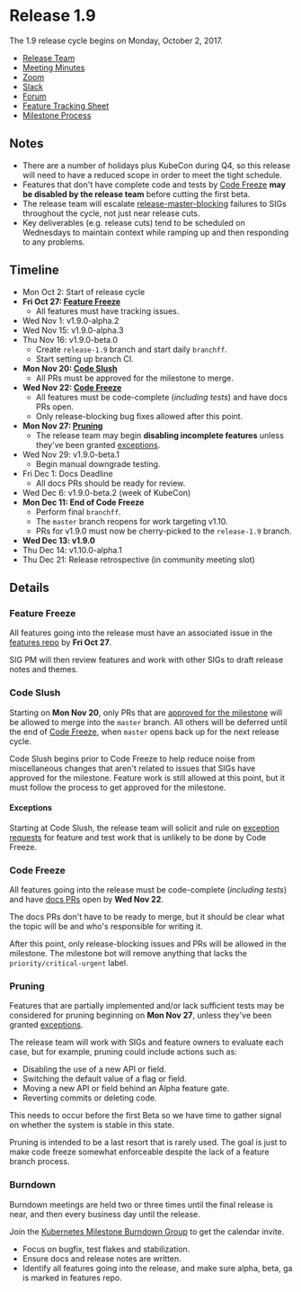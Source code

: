 # Release 1.9

The 1.9 release cycle begins on Monday, October 2, 2017.

* [Release Team](http://bit.ly/k8s19-team)
* [Meeting Minutes](http://bit.ly/k8s19-minutes)
* [Zoom](http://bit.ly/k8s19-zoom)
* [Slack](https://kubernetes.slack.com/messages/sig-release/)
* [Forum](https://groups.google.com/forum/#!forum/kubernetes-sig-release)
* [Feature Tracking Sheet](http://bit.ly/k8s19-features)
* [Milestone Process](https://github.com/kubernetes/community/blob/master/contributors/devel/release/issues.md)

## Notes

* There are a number of holidays plus KubeCon during Q4, so this release will
  need to have a reduced scope in order to meet the tight schedule.
* Features that don't have complete code and tests by [Code Freeze](#code-freeze)
  **may be disabled by the release team** before cutting the first beta.
* The release team will escalate [release-master-blocking](https://k8s-testgrid.appspot.com/sig-release-master-blocking)
  failures to SIGs throughout the cycle, not just near release cuts.
* Key deliverables (e.g. release cuts) tend to be scheduled on Wednesdays
  to maintain context while ramping up and then responding to any problems.

## Timeline

* Mon Oct 2: Start of release cycle
* **Fri Oct 27: [Feature Freeze](#feature-freeze)**
  * All features must have tracking issues.
* Wed Nov 1: v1.9.0-alpha.2
* Wed Nov 15: v1.9.0-alpha.3
* Thu Nov 16: v1.9.0-beta.0
  * Create `release-1.9` branch and start daily `branchff`.
  * Start setting up branch CI.
* **Mon Nov 20: [Code Slush](#code-slush)**
  * All PRs must be approved for the milestone to merge.
* **Wed Nov 22: [Code Freeze](#code-freeze)**
  * All features must be code-complete (*including tests*) and have docs PRs open.
  * Only release-blocking bug fixes allowed after this point.
* **Mon Nov 27: [Pruning](#pruning)**
  * The release team may begin **disabling incomplete features** unless they've
    been granted [exceptions](#exceptions).
* Wed Nov 29: v1.9.0-beta.1
  * Begin manual downgrade testing.
* Fri Dec 1: Docs Deadline
  * All docs PRs should be ready for review.
* Wed Dec 6: v1.9.0-beta.2 (week of KubeCon)
* **Mon Dec 11: End of Code Freeze**
  * Perform final `branchff`.
  * The `master` branch reopens for work targeting v1.10.
  * PRs for v1.9.0 must now be cherry-picked to the `release-1.9` branch.
* **Wed Dec 13: v1.9.0**
* Thu Dec 14: v1.10.0-alpha.1
* Thu Dec 21: Release retrospective (in community meeting slot)

## Details

### Feature Freeze

All features going into the release must have an associated issue in the
[features repo](https://github.com/kubernetes/features) by **Fri Oct 27**.

SIG PM will then review features and work with other SIGs to draft release notes
and themes.

### Code Slush

Starting on **Mon Nov 20**, only PRs that are [approved for the milestone](https://github.com/kubernetes/community/blob/master/contributors/devel/release/issues.md)
will be allowed to merge into the `master` branch.
All others will be deferred until the end of [Code Freeze](#code-freeze),
when `master` opens back up for the next release cycle.

Code Slush begins prior to Code Freeze to help reduce noise from miscellaneous
changes that aren't related to issues that SIGs have approved for the milestone.
Feature work is still allowed at this point, but it must follow the process to
get approved for the milestone.

#### Exceptions

Starting at Code Slush, the release team will solicit and rule on
[exception requests](https://github.com/kubernetes/features/blob/master/EXCEPTIONS.md)
for feature and test work that is unlikely to be done by Code Freeze.

### Code Freeze

All features going into the release must be code-complete (*including tests*)
and have [docs PRs](https://kubernetes.io/docs/home/contribute/create-pull-request/)
open by **Wed Nov 22**.

The docs PRs don't have to be ready to merge, but it should be clear what the
topic will be and who's responsible for writing it.

After this point, only release-blocking issues and PRs will be allowed in the
milestone. The milestone bot will remove anything that lacks the
`priority/critical-urgent` label.

### Pruning

Features that are partially implemented and/or lack sufficient tests may be
considered for pruning beginning on **Mon Nov 27**,
unless they've been granted [exceptions](#exceptions).

The release team will work with SIGs and feature owners to evaluate each case,
but for example, pruning could include actions such as:
* Disabling the use of a new API or field.
* Switching the default value of a flag or field.
* Moving a new API or field behind an Alpha feature gate.
* Reverting commits or deleting code.

This needs to occur before the first Beta so we have time to gather signal on
whether the system is stable in this state.

Pruning is intended to be a last resort that is rarely used.
The goal is just to make code freeze somewhat enforceable despite the lack of a
feature branch process.

### Burndown

Burndown meetings are held two or three times until the final release is near,
and then every business day until the release.

Join the [Kubernetes Milestone Burndown Group](https://groups.google.com/forum/#!forum/kubernetes-milestone-burndown)
to get the calendar invite.

* Focus on bugfix, test flakes and stabilization.
* Ensure docs and release notes are written.
* Identify all features going into the release, and make sure alpha, beta, ga is marked in features repo.

